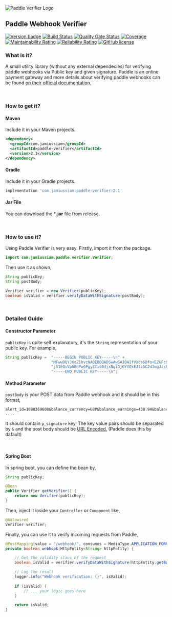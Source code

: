 ![Paddle Verifier Logo](https://cdn.jsdelivr.net/gh/jamius19/paddle-verifier/img/logo.svg)



## Paddle Webhook Verifier

[![Version badge](https://img.shields.io/badge/Maven%20Central-2.1-blue.svg)](https://search.maven.org/artifact/com.jamiussiam/paddle-verifier/1.0/jar) [![Build Status](https://travis-ci.com/jamius19/paddle-verifier.svg?branch=master)](https://travis-ci.com/jamius19/paddle-verifier)  [![Quality Gate Status](https://sonarcloud.io/api/project_badges/measure?project=jamius19_paddle-verifier&metric=alert_status)](https://sonarcloud.io/dashboard?id=jamius19_paddle-verifier)  [![Coverage](https://sonarcloud.io/api/project_badges/measure?project=jamius19_paddle-verifier&metric=coverage)](https://sonarcloud.io/dashboard?id=jamius19_paddle-verifier)  [![Maintainability Rating](https://sonarcloud.io/api/project_badges/measure?project=jamius19_paddle-verifier&metric=sqale_rating)](https://sonarcloud.io/dashboard?id=jamius19_paddle-verifier) [![Reliability Rating](https://sonarcloud.io/api/project_badges/measure?project=jamius19_paddle-verifier&metric=reliability_rating)](https://sonarcloud.io/dashboard?id=jamius19_paddle-verifier) [![GitHub license](https://img.shields.io/github/license/Naereen/StrapDown.js.svg)](https://github.com/jamius19/paddle-verifier/blob/master/LICENSE)
<br/>

### What is it?

A small utility library (without any external dependecies) for verifying paddle webhooks via Public key and given signature. Paddle is an online payment gateway and more details about verifying paddle webhooks can be found [on their official documentation.](https://developer.paddle.com/webhook-reference/verifying-webhooks)

<br/>

### How to get it?

#### Maven
Include it in your Maven projects.
```xml
<dependency>
  <groupId>com.jamiussiam</groupId>
  <artifactId>paddle-verifier</artifactId>
  <version>2.1</version>
</dependency>
```
  
#### Gradle
Include it in your Gradle projects.
```groovy
implementation 'com.jamiussiam:paddle-verifier:2.1'
```

#### Jar File
You can download the ***.jar** file from release.  

<br/>

### How to use it?

Using Paddle Verifier is very easy. Firstly, import it from the package.

```java
import com.jamiussiam.paddle.verifier.Verifier;
```

Then use it as shown,

```java
String publicKey;
String postBody;

Verifier verifier = new Verifier(publicKey);
boolean isValid = verifier.verifyDataWithSignature(postBody);
```
<br/>


### Detailed Guide

#### Constructor Parameter

`publicKey` is quite self explanatory, it's the `String` representation of your public key. For example,
```java
String publicKey =  "-----BEGIN PUBLIC KEY-----\n" +
                    "MFwwDQYJKoZIhvcNAQEBBQADSwAwSAJBAIfVXds6Dfo+EZGFcOJPuhUverHOConA\n" +
                    "j51EQuVpAEhPw6PgyZCi504jxNgiGj6YVOkEJtz5C2d3mgJzsBJs6fUCAwEAAQ==\n" +
                    "-----END PUBLIC KEY-----\n";
```

#### Method Parameter

`postBody` is your POST data from Paddle webhook and it should be in this format,
```http request
alert_id=1688369608&balance_currency=GBP&balance_earnings=438.94&balance_fee=689.32  ....
```
It should contain `p_signature` key. The key value pairs should be separated by `&` and the post body should be [URL Encoded.](https://en.wikipedia.org/wiki/Percent-encoding) (Paddle does this by dafault)

<br/>


#### Spring Boot
In spring boot, you can define the bean by,
```java
String publicKey;

@Bean
public Verifier getVerifier() {
    return new Verifier(publicKey);
}
```

Then, inject it inside your `Controller` or `Component` like,
```java
@Autowired
Verifier verifier;
```

Finally, you can use it to verify incoming requests from Paddle,

```java
@PostMapping(value = "/webhook/", consumes = MediaType.APPLICATION_FORM_URLENCODED_VALUE)
private boolean webhook(HttpEntity<String> httpEntity) {

    // Get the validity staus of the request
    boolean isValid = verifier.verifyDataWithSignature(httpEntity.getBody());

    // Log the result
    logger.info("Webhook verification: {}", isValid);
    
    if (isValid) {
        // ... your logic goes here
    }

    return isValid;
}

```



